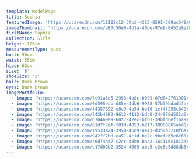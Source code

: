 ```yaml
---
template: ModelPage
title: Sophia
featuredImage: 'https://ucarecdn.com/11182c12-3fcd-4365-8591-309ac548a966/'
imageThumbnail: 'https://ucarecdn.com/a83c50e6-4d1a-40be-97e9-0452a9e282ec/'
firstName: Sophia
collection: Girls
height: 126cm
measurementType: bust
bust: 58cm
waist: 55cm
hips: 62cm
size: '8'
shoeSize: '2'
hair: Dark Brown
eyes: Dark Brown
imagePortfolio:
  - image: 'https://ucarecdn.com/7c91a3d5-2953-4b8c-b099-07d642761901/'
  - image: 'https://ucarecdn.com/0d595eab-d85e-4db6-9988-57b39bdad4fe/'
  - image: 'https://ucarecdn.com/44357892-e8c9-4b54-be10-1ef4f255c849/'
  - image: 'https://ucarecdn.com/542b4082-8612-4112-bdc0-244970d551a6/'
  - image: 'https://ucarecdn.com/d70469e9-6027-42ec-bf01-39bfd6ef1ba9/'
  - image: 'https://ucarecdn.com/01d7f7ef-f83d-4853-b2f7-38089865abd8/'
  - image: 'https://ucarecdn.com/19533a24-3950-4609-ae43-d359b3210f6a/'
  - image: 'https://ucarecdn.com/942ff7bd-ea51-4c1d-be2c-9bcfe65e6f60/'
  - image: 'https://ucarecdn.com/c6d74a47-c2cc-48b0-baa2-164116c18134/'
  - image: 'https://ucarecdn.com/e17d09b2-3524-4665-abc5-c2c6c5d88db3/'
---
```


